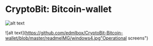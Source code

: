 # CryptoBit: Bitcoin-wallet

![alt text](https://github.com/edmlbox/CryptoBit-Bitcoin-wallet/blob/master/readmeIMG/home.jpg "Home screen")


![alt text](https://github.com/edmlbox/CryptoBit-Bitcoin-wallet/blob/master/readmeIMG/windows4.jpg"Operational screens")

